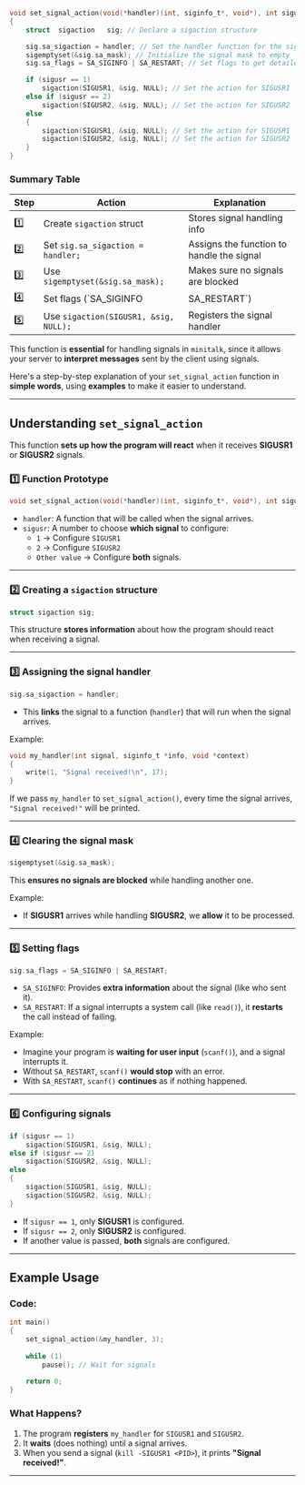 ```c
void set_signal_action(void(*handler)(int, siginfo_t*, void*), int sigusr)
{
    struct	sigaction	sig; // Declare a sigaction structure

    sig.sa_sigaction = handler; // Set the handler function for the signal
    sigemptyset(&sig.sa_mask); // Initialize the signal mask to empty
    sig.sa_flags = SA_SIGINFO | SA_RESTART; // Set flags to get detailed signal info and restart interrupted system calls

    if (sigusr == 1)
        sigaction(SIGUSR1, &sig, NULL); // Set the action for SIGUSR1
    else if (sigusr == 2)
        sigaction(SIGUSR2, &sig, NULL); // Set the action for SIGUSR2
    else
    {
        sigaction(SIGUSR1, &sig, NULL); // Set the action for SIGUSR1
        sigaction(SIGUSR2, &sig, NULL); // Set the action for SIGUSR2
    }
}

```

### Summary Table

| Step | Action | Explanation |
|------|--------|------------|
| 1️⃣ | Create `sigaction` struct | Stores signal handling info |
| 2️⃣ | Set `sig.sa_sigaction = handler;` | Assigns the function to handle the signal |
| 3️⃣ | Use `sigemptyset(&sig.sa_mask);` | Makes sure no signals are blocked |
| 4️⃣ | Set flags (`SA_SIGINFO | SA_RESTART`) | Gives extra info and prevents system calls from failing |
| 5️⃣ | Use `sigaction(SIGUSR1, &sig, NULL);` | Registers the signal handler |

This function is **essential** for handling signals in `minitalk`, since it allows your server to **interpret messages** sent by the client using signals.


Here's a step-by-step explanation of your `set_signal_action` function in **simple words**, using **examples** to make it easier to understand.

---

## Understanding `set_signal_action`
This function **sets up how the program will react** when it receives **SIGUSR1** or **SIGUSR2** signals.

### 1️⃣ Function Prototype
```c
void set_signal_action(void(*handler)(int, siginfo_t*, void*), int sigusr)
```
- `handler`: A function that will be called when the signal arrives.
- `sigusr`: A number to choose **which signal** to configure:
  - `1` → Configure `SIGUSR1`
  - `2` → Configure `SIGUSR2`
  - `Other value` → Configure **both** signals.

---

### 2️⃣ Creating a `sigaction` structure
```c
struct sigaction sig;
```
This structure **stores information** about how the program should react when receiving a signal.

---

### 3️⃣ Assigning the signal handler
```c
sig.sa_sigaction = handler;
```
- This **links** the signal to a function (`handler`) that will run when the signal arrives.

Example:
```c
void my_handler(int signal, siginfo_t *info, void *context)
{
    write(1, "Signal received!\n", 17);
}
```
If we pass `my_handler` to `set_signal_action()`, every time the signal arrives, `"Signal received!"` will be printed.

---

### 4️⃣ Clearing the signal mask
```c
sigemptyset(&sig.sa_mask);
```
This **ensures no signals are blocked** while handling another one.

Example:
- If **SIGUSR1** arrives while handling **SIGUSR2**, we **allow** it to be processed.

---

### 5️⃣ Setting flags
```c
sig.sa_flags = SA_SIGINFO | SA_RESTART;
```
- `SA_SIGINFO`: Provides **extra information** about the signal (like who sent it).
- `SA_RESTART`: If a signal interrupts a system call (like `read()`), it **restarts** the call instead of failing.

Example:
- Imagine your program is **waiting for user input** (`scanf()`), and a signal interrupts it.
- Without `SA_RESTART`, `scanf()` **would stop** with an error.
- With `SA_RESTART`, `scanf()` **continues** as if nothing happened.

---

### 6️⃣ Configuring signals
```c
if (sigusr == 1)
    sigaction(SIGUSR1, &sig, NULL);
else if (sigusr == 2)
    sigaction(SIGUSR2, &sig, NULL);
else
{
    sigaction(SIGUSR1, &sig, NULL);
    sigaction(SIGUSR2, &sig, NULL);
}
```
- If `sigusr == 1`, only **SIGUSR1** is configured.
- If `sigusr == 2`, only **SIGUSR2** is configured.
- If another value is passed, **both** signals are configured.

---

## Example Usage
### Code:
```c
int main()
{
    set_signal_action(&my_handler, 3);
    
    while (1)
        pause(); // Wait for signals
    
    return 0;
}
```
### What Happens?
1. The program **registers** `my_handler` for `SIGUSR1` and `SIGUSR2`.
2. It **waits** (does nothing) until a signal arrives.
3. When you send a signal (`kill -SIGUSR1 <PID>`), it prints **"Signal received!"**.

---



